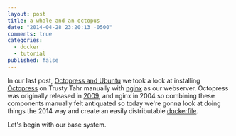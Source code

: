 ```yaml
---
layout: post
title: a whale and an octopus
date: "2014-04-28 23:20:13 -0500"
comments: true
categories: 
  - docker
  - tutorial
published: false
---
```


In our last post, [Octopress and Ubuntu](http://pequeno.in/blog/2014/04/25/octopress-and-ubuntu/) we took a look at installing [Octopress](http://octopress.org/) on Trusty Tahr manually with [nginx](http://wiki.nginx.org/Main) as our webserver. Octopress was originally released in [2009](https://github.com/imathis/octopress/graphs/contributors), and nginx in 2004 so combining these components manually felt antiquated so today we're gonna look at doing things the 2014 way and create an easily distributable [dockerfile](https://www.docker.io).

<!-- more -->

Let's begin with our base system.